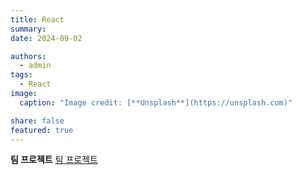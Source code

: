 ```yaml
---
title: React
summary: 
date: 2024-09-02

authors:
  - admin
tags:
  - React
image:
  caption: "Image credit: [**Unsplash**](https://unsplash.com)"

share: false
featured: true
---
```



**팀 프로젝트**
[팀 프로젝트](https://github.com/DeokJong/WSD-TERM-PROJECT)

